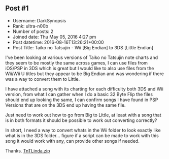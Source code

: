 ## Post #1
- Username: DarkSynopsis
- Rank: ultra-n00b
- Number of posts: 2
- Joined date: Thu May 05, 2016 4:27 pm
- Post datetime: 2016-08-16T13:26:21+00:00
- Post Title: Taiko no Tatsujin - Wii [Big Endian] to 3DS [Little Endian]

I've been looking at various versions of Taiko no Tatsujin note charts and they seem to be mostly the same across games, I can use files from iOS/PSP in 3DS which is great but I would like to also use files from the Wii/Wii U titles but they appear to be Big Endian and was wondering if there was a way to convert them to Little.

I have attached a song with its charting for each difficulty both 3DS and Wii version, from what I can gather when I do a basic 32 Byte Flip the files should end up looking the same, I can confirm songs I have found in PSP Versions that are on the 3DS end up having the same file.

Just need to work out how to go from Big to Little, at least with a song that is in both formats it should be possible to work out converting correctly?

In short, I need a way to convert whats in the Wii folder to look exactly like what is in the 3DS folder... figure if a script can be made to work with this song it would work with any, can provide other songs if needed.

Thanks.
[TnTLinda.zip](https://xentaxbackup.github.io/file/11566_TnTLinda.zip)
